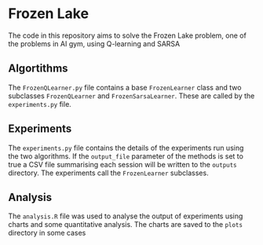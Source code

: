 # Frozen Lake
The code in this repository aims to solve the Frozen Lake problem, one of the problems in AI gym, using Q-learning and SARSA

## Algortithms
The `FrozenQLearner.py` file contains a base `FrozenLearner` class and two subclasses `FrozenQLearner` and `FrozenSarsaLearner`. These are called by the `experiments.py` file.

## Experiments
The `experiments.py` file contains the details of the experiments run using the two algorithms. If the `output_file` parameter of the methods is set to true a CSV file summarising each session will be written to the `outputs` directory. The experiments call the `FrozenLearner` subclasses. 

## Analysis
The `analysis.R` file was used to analyse the output of experiments using charts and some quantitative analysis. The charts are saved to the `plots` directory in some cases
